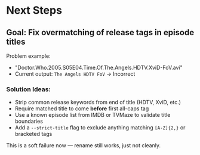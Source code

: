 # Next Steps

## Goal: Fix overmatching of release tags in episode titles

Problem example:
- "Doctor.Who.2005.S05E04.Time.Of.The.Angels.HDTV.XviD-FoV.avi"
- Current output: `The Angels HDTV FoV` → Incorrect

### Solution Ideas:
- Strip common release keywords from end of title (HDTV, XviD, etc.)
- Require matched title to come **before** first all-caps tag
- Use a known episode list from IMDB or TVMaze to validate title boundaries
- Add a `--strict-title` flag to exclude anything matching `[A-Z]{2,}` or bracketed tags

This is a soft failure now — rename still works, just not cleanly.
